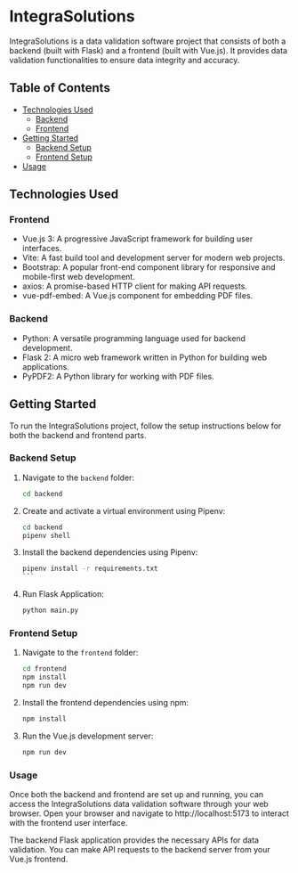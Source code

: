# IntegraSolutions

IntegraSolutions is a data validation software project that consists of both a backend (built with Flask) and a frontend (built with Vue.js). It provides data validation functionalities to ensure data integrity and accuracy.

## Table of Contents

- [Technologies Used](#technologies-used)
  - [Backend](#backend)
  - [Frontend](#frontend)
- [Getting Started](#getting-started)
  - [Backend Setup](#backend-setup)
  - [Frontend Setup](#frontend-setup)
- [Usage](#usage)

## Technologies Used

### Frontend

- Vue.js 3: A progressive JavaScript framework for building user interfaces.
- Vite: A fast build tool and development server for modern web projects.
- Bootstrap: A popular front-end component library for responsive and mobile-first web development.
- axios: A promise-based HTTP client for making API requests.
- vue-pdf-embed: A Vue.js component for embedding PDF files.

### Backend

- Python: A versatile programming language used for backend development.
- Flask 2: A micro web framework written in Python for building web applications.
- PyPDF2: A Python library for working with PDF files.

## Getting Started

To run the IntegraSolutions project, follow the setup instructions below for both the backend and frontend parts.

### Backend Setup

1. Navigate to the `backend` folder:

   ```bash
   cd backend
   ```

2. Create and activate a virtual environment using Pipenv:

   ```bash
   cd backend
   pipenv shell
   ```

3. Install the backend dependencies using Pipenv:

   ````bash
   pipenv install -r requirements.txt
   ```

   ````

4. Run Flask Application:
   ```bash
   python main.py
   ```

### Frontend Setup

1. Navigate to the `frontend` folder:
   ```bash
   cd frontend
   npm install
   npm run dev
   ```
2. Install the frontend dependencies using npm:

   ```bash
   npm install
   ```

3. Run the Vue.js development server:

   ```bash
   npm run dev
   ```

### Usage

Once both the backend and frontend are set up and running, you can access the IntegraSolutions data validation software through your web browser. Open your browser and navigate to http://localhost:5173 to interact with the frontend user interface.

The backend Flask application provides the necessary APIs for data validation. You can make API requests to the backend server from your Vue.js frontend.
